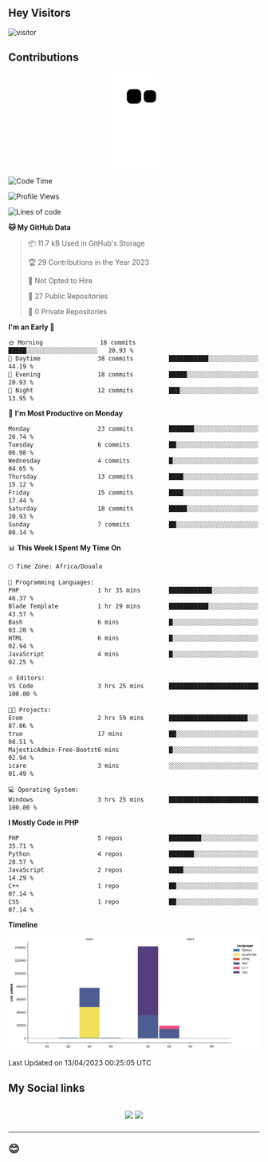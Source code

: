 ## Hey Visitors
![visitor](https://profile-counter.glitch.me/Fotsingboris/count.svg)

## Contributions
<p align="center">
  <img src="https://raw.githubusercontent.com/Fotsingboris/Fotsingboris/output/github-contribution-grid-snake.svg" />
</p>

<!--START_SECTION:waka-->
![Code Time](http://img.shields.io/badge/Code%20Time-225%20hrs%2056%20mins-blue)

![Profile Views](http://img.shields.io/badge/Profile%20Views-0-blue)

![Lines of code](https://img.shields.io/badge/From%20Hello%20World%20I%27ve%20Written-239.6%20thousand%20lines%20of%20code-blue)

**🐱 My GitHub Data** 

> 📦 11.7 kB Used in GitHub's Storage 
 > 
> 🏆 29 Contributions in the Year 2023
 > 
> 🚫 Not Opted to Hire
 > 
> 📜 27 Public Repositories 
 > 
> 🔑 0 Private Repositories 
 > 
**I'm an Early 🐤** 

```text
🌞 Morning                18 commits          █████░░░░░░░░░░░░░░░░░░░░   20.93 % 
🌆 Daytime                38 commits          ███████████░░░░░░░░░░░░░░   44.19 % 
🌃 Evening                18 commits          █████░░░░░░░░░░░░░░░░░░░░   20.93 % 
🌙 Night                  12 commits          ███░░░░░░░░░░░░░░░░░░░░░░   13.95 % 
```
📅 **I'm Most Productive on Monday** 

```text
Monday                   23 commits          ███████░░░░░░░░░░░░░░░░░░   26.74 % 
Tuesday                  6 commits           ██░░░░░░░░░░░░░░░░░░░░░░░   06.98 % 
Wednesday                4 commits           █░░░░░░░░░░░░░░░░░░░░░░░░   04.65 % 
Thursday                 13 commits          ████░░░░░░░░░░░░░░░░░░░░░   15.12 % 
Friday                   15 commits          ████░░░░░░░░░░░░░░░░░░░░░   17.44 % 
Saturday                 18 commits          █████░░░░░░░░░░░░░░░░░░░░   20.93 % 
Sunday                   7 commits           ██░░░░░░░░░░░░░░░░░░░░░░░   08.14 % 
```


📊 **This Week I Spent My Time On** 

```text
🕑︎ Time Zone: Africa/Douala

💬 Programming Languages: 
PHP                      1 hr 35 mins        ████████████░░░░░░░░░░░░░   46.37 % 
Blade Template           1 hr 29 mins        ███████████░░░░░░░░░░░░░░   43.57 % 
Bash                     6 mins              █░░░░░░░░░░░░░░░░░░░░░░░░   03.20 % 
HTML                     6 mins              █░░░░░░░░░░░░░░░░░░░░░░░░   02.94 % 
JavaScript               4 mins              █░░░░░░░░░░░░░░░░░░░░░░░░   02.25 % 

🔥 Editors: 
VS Code                  3 hrs 25 mins       █████████████████████████   100.00 % 

🐱‍💻 Projects: 
Ecom                     2 hrs 59 mins       ██████████████████████░░░   87.06 % 
true                     17 mins             ██░░░░░░░░░░░░░░░░░░░░░░░   08.51 % 
MajesticAdmin-Free-Bootst6 mins              █░░░░░░░░░░░░░░░░░░░░░░░░   02.94 % 
icare                    3 mins              ░░░░░░░░░░░░░░░░░░░░░░░░░   01.49 % 

💻 Operating System: 
Windows                  3 hrs 25 mins       █████████████████████████   100.00 % 
```

**I Mostly Code in PHP** 

```text
PHP                      5 repos             █████████░░░░░░░░░░░░░░░░   35.71 % 
Python                   4 repos             ███████░░░░░░░░░░░░░░░░░░   28.57 % 
JavaScript               2 repos             ████░░░░░░░░░░░░░░░░░░░░░   14.29 % 
C++                      1 repo              ██░░░░░░░░░░░░░░░░░░░░░░░   07.14 % 
CSS                      1 repo              ██░░░░░░░░░░░░░░░░░░░░░░░   07.14 % 
```



**Timeline**

![Lines of Code chart](https://raw.githubusercontent.com/Fotsingboris/Fotsingboris/main/assets/bar_graph.png)


 Last Updated on 13/04/2023 00:25:05 UTC
<!--END_SECTION:waka-->

<h2>My Social links <h2>
<p align="center">
   <a href="https://linkedin.com/in/Fotsingboris-Mathieu"><img src="https://img.shields.io/badge/linkedin-%230077B5.svg?style=for-the-badge&logo=linkedin&logoColor=white"></a>
   <a href="https://instagram.com/Fotsingboris"><img src="https://img.shields.io/badge/instagram-%23E4405F.svg?style=for-the-badge&logo=Instagram&logoColor=white"></a>
  </p>
<hr>
😊
